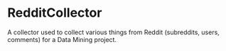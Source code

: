# RedditCollector

A collector used to collect various things from Reddit (subreddits, users, comments) for a Data Mining project.
